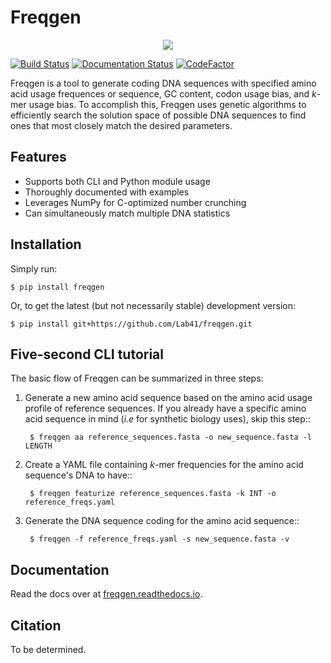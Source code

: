 # Freqgen

<p align ="center">
<img src='https://raw.githubusercontent.com/Lab41/freqgen/master/logo/Freqgen2-01_icon_only.png'>
</p>

[![Build Status](https://travis-ci.org/Lab41/freqgen.svg?branch=master)](https://travis-ci.org/Lab41/freqgen) [![Documentation Status](https://readthedocs.org/projects/freqgen/badge/?version=latest)](https://freqgen.readthedocs.io/en/latest/?badge=latest) [![CodeFactor](https://www.codefactor.io/repository/github/lab41/freqgen/badge)](https://www.codefactor.io/repository/github/lab41/freqgen)


Freqgen is a tool to generate coding DNA sequences with specified amino acid
usage frequences or sequence, GC content, codon usage bias, and *k*-mer
usage bias. To accomplish this, Freqgen uses genetic algorithms to efficiently
search the solution space of possible DNA sequences to find ones that most
closely match the desired parameters.

Features
--------

- Supports both CLI and Python module usage
- Thoroughly documented with examples
- Leverages NumPy for C-optimized number crunching
- Can simultaneously match multiple DNA statistics

Installation
------------

Simply run:

    $ pip install freqgen

Or, to get the latest (but not necessarily stable) development version:

    $ pip install git+https://github.com/Lab41/freqgen.git

Five-second CLI tutorial
------------------------

The basic flow of Freqgen can be summarized in three steps:

1. Generate a new amino acid sequence based on the amino acid usage profile of reference sequences. If you already have a specific amino acid sequence in mind (*i.e* for synthetic biology uses), skip this step::

        $ freqgen aa reference_sequences.fasta -o new_sequence.fasta -l LENGTH

2. Create a YAML file containing *k*-mer frequencies for the amino acid sequence's DNA to have::

        $ freqgen featurize reference_sequences.fasta -k INT -o reference_freqs.yaml

3. Generate the DNA sequence coding for the amino acid sequence::

        $ freqgen -f reference_freqs.yaml -s new_sequence.fasta -v

Documentation
-------------

Read the docs over at [freqgen.readthedocs.io](http://freqgen.readthedocs.io).

Citation
--------

To be determined.
